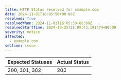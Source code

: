 ```yaml
---
title: HTTP Status resolved for example.com
date: 2024-11-01T16:05:50+00:00Z
resolved: True
resolvedWhen: 2024-11-01T16:05:50+00:00Z
resolvedStartTime: 2024-10-25T21:09:43.191474+00:00
severity: notice
affected:
  - example.com
section: issue
---
```


| Expected Statuses | Actual Status  |
|-------------------|----------------|
| 200, 301, 302 | 200 |
